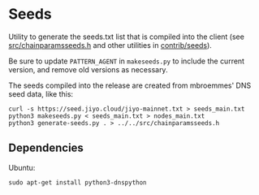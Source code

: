 # Seeds

Utility to generate the seeds.txt list that is compiled into the client (see
[src/chainparamsseeds.h](/src/chainparamsseeds.h) and other utilities in [contrib/seeds](/contrib/seeds)).

Be sure to update `PATTERN_AGENT` in `makeseeds.py` to include the current
version, and remove old versions as necessary.

The seeds compiled into the release are created from mbroemmes' DNS seed data,
like this:

```
curl -s https://seed.jiyo.cloud/jiyo-mainnet.txt > seeds_main.txt
python3 makeseeds.py < seeds_main.txt > nodes_main.txt
python3 generate-seeds.py . > ../../src/chainparamsseeds.h
```

## Dependencies

Ubuntu:

```
sudo apt-get install python3-dnspython
```
